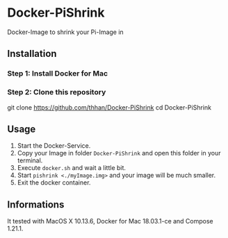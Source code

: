 # Docker-PiShrink
Docker-Image to shrink your Pi-Image in 

## Installation

### Step 1: Install Docker for Mac

### Step 2: Clone this repository

  git clone https://github.com/thhan/Docker-PiShrink
  cd Docker-PiShrink
  
## Usage

1. Start the Docker-Service.
2. Copy your Image in folder `Docker-PiShrink` and open this folder in your terminal.
3. Execute `docker.sh` and wait a little bit.
4. Start `pishrink <./myImage.img>` and your image will be much smaller.
5. Exit the docker container.

## Informations

It tested with MacOS X 10.13.6, Docker for Mac 18.03.1-ce and Compose 1.21.1.
